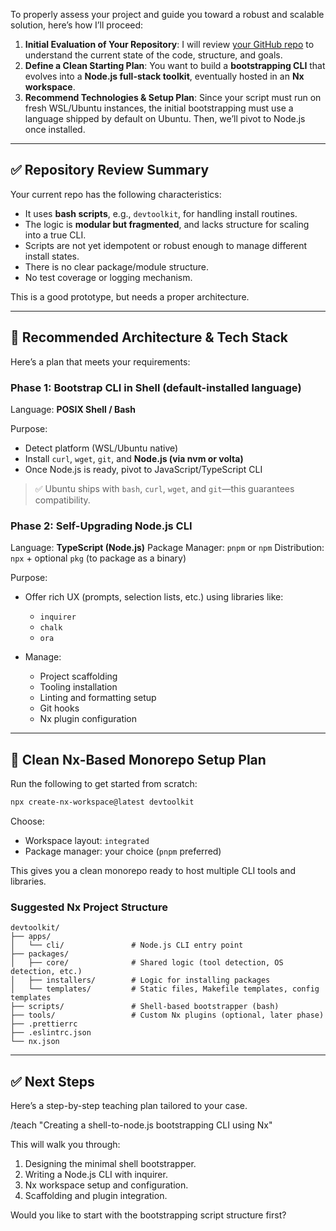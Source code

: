 To properly assess your project and guide you toward a robust and scalable solution, here’s how I’ll proceed:

1. **Initial Evaluation of Your Repository**: I will review [your GitHub repo](https://github.com/ctrlmaniac/devtoolkit/tree/main) to understand the current state of the code, structure, and goals.
2. **Define a Clean Starting Plan**: You want to build a **bootstrapping CLI** that evolves into a **Node.js full-stack toolkit**, eventually hosted in an **Nx workspace**.
3. **Recommend Technologies & Setup Plan**: Since your script must run on fresh WSL/Ubuntu instances, the initial bootstrapping must use a language shipped by default on Ubuntu. Then, we’ll pivot to Node.js once installed.

---

## ✅ Repository Review Summary

Your current repo has the following characteristics:

* It uses **bash scripts**, e.g., `devtoolkit`, for handling install routines.
* The logic is **modular but fragmented**, and lacks structure for scaling into a true CLI.
* Scripts are not yet idempotent or robust enough to manage different install states.
* There is no clear package/module structure.
* No test coverage or logging mechanism.

This is a good prototype, but needs a proper architecture.

---

## 🧱 Recommended Architecture & Tech Stack

Here’s a plan that meets your requirements:

### **Phase 1: Bootstrap CLI in Shell (default-installed language)**

Language: **POSIX Shell / Bash**

Purpose:

* Detect platform (WSL/Ubuntu native)
* Install `curl`, `wget`, `git`, and **Node.js (via nvm or volta)**
* Once Node.js is ready, pivot to JavaScript/TypeScript CLI

> ✅ Ubuntu ships with `bash`, `curl`, `wget`, and `git`—this guarantees compatibility.

### **Phase 2: Self-Upgrading Node.js CLI**

Language: **TypeScript (Node.js)**
Package Manager: `pnpm` or `npm`
Distribution: `npx` + optional `pkg` (to package as a binary)

Purpose:

* Offer rich UX (prompts, selection lists, etc.) using libraries like:

  * `inquirer`
  * `chalk`
  * `ora`
* Manage:

  * Project scaffolding
  * Tooling installation
  * Linting and formatting setup
  * Git hooks
  * Nx plugin configuration

---

## 📁 Clean Nx-Based Monorepo Setup Plan

Run the following to get started from scratch:

```bash
npx create-nx-workspace@latest devtoolkit
```

Choose:

* Workspace layout: `integrated`
* Package manager: your choice (`pnpm` preferred)

This gives you a clean monorepo ready to host multiple CLI tools and libraries.

### Suggested Nx Project Structure

```
devtoolkit/
├── apps/
│   └── cli/               # Node.js CLI entry point
├── packages/
│   ├── core/              # Shared logic (tool detection, OS detection, etc.)
│   ├── installers/        # Logic for installing packages
│   └── templates/         # Static files, Makefile templates, config templates
├── scripts/               # Shell-based bootstrapper (bash)
├── tools/                 # Custom Nx plugins (optional, later phase)
├── .prettierrc
├── .eslintrc.json
└── nx.json
```

---

## ✅ Next Steps

Here’s a step-by-step teaching plan tailored to your case.

/teach "Creating a shell-to-node.js bootstrapping CLI using Nx"

This will walk you through:

1. Designing the minimal shell bootstrapper.
2. Writing a Node.js CLI with inquirer.
3. Nx workspace setup and configuration.
4. Scaffolding and plugin integration.

Would you like to start with the bootstrapping script structure first?
